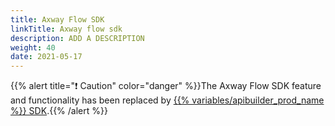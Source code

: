 ```yaml
---
title: Axway Flow SDK
linkTitle: Axway flow sdk
description: ADD A DESCRIPTION
weight: 40
date: 2021-05-17
---
```


{{% alert title="❗️ Caution" color="danger" %}}The Axway Flow SDK feature and functionality has been replaced by [{{% variables/apibuilder_prod_name %}} SDK](/docs/developer_guide/sdk/).{{% /alert %}}
